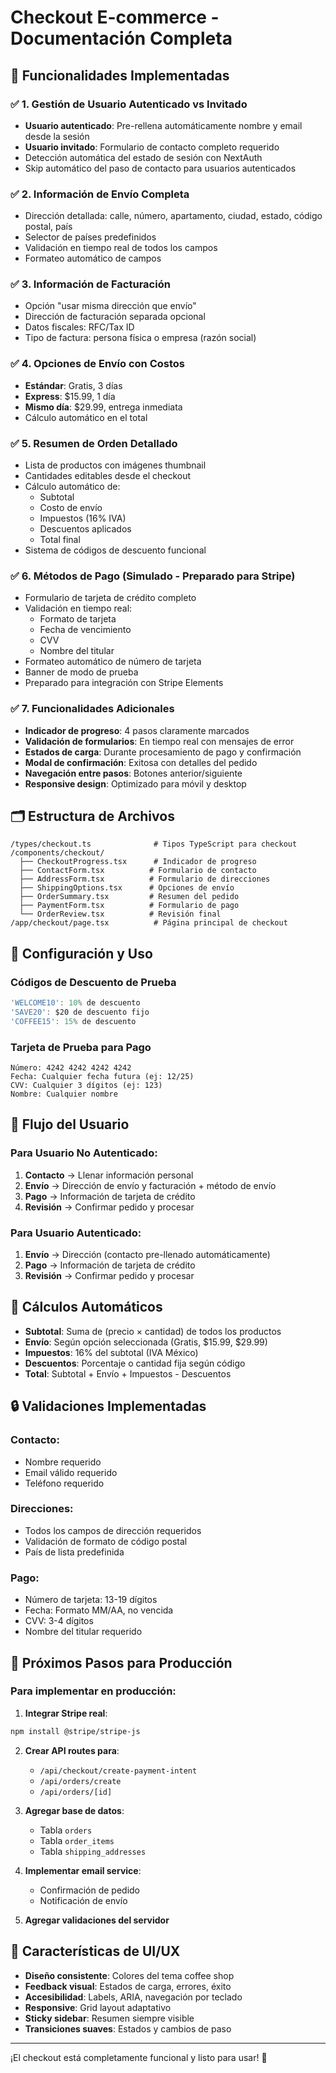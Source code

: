 # Checkout E-commerce - Documentación Completa

## 🚀 Funcionalidades Implementadas

### ✅ 1. Gestión de Usuario Autenticado vs Invitado

- **Usuario autenticado**: Pre-rellena automáticamente nombre y email desde la sesión
- **Usuario invitado**: Formulario de contacto completo requerido
- Detección automática del estado de sesión con NextAuth
- Skip automático del paso de contacto para usuarios autenticados

### ✅ 2. Información de Envío Completa

- Dirección detallada: calle, número, apartamento, ciudad, estado, código postal, país
- Selector de países predefinidos
- Validación en tiempo real de todos los campos
- Formateo automático de campos

### ✅ 3. Información de Facturación

- Opción "usar misma dirección que envío"
- Dirección de facturación separada opcional
- Datos fiscales: RFC/Tax ID
- Tipo de factura: persona física o empresa (razón social)

### ✅ 4. Opciones de Envío con Costos

- **Estándar**: Gratis, 3 días
- **Express**: $15.99, 1 día
- **Mismo día**: $29.99, entrega inmediata
- Cálculo automático en el total

### ✅ 5. Resumen de Orden Detallado

- Lista de productos con imágenes thumbnail
- Cantidades editables desde el checkout
- Cálculo automático de:
  - Subtotal
  - Costo de envío
  - Impuestos (16% IVA)
  - Descuentos aplicados
  - Total final
- Sistema de códigos de descuento funcional

### ✅ 6. Métodos de Pago (Simulado - Preparado para Stripe)

- Formulario de tarjeta de crédito completo
- Validación en tiempo real:
  - Formato de tarjeta
  - Fecha de vencimiento
  - CVV
  - Nombre del titular
- Formateo automático de número de tarjeta
- Banner de modo de prueba
- Preparado para integración con Stripe Elements

### ✅ 7. Funcionalidades Adicionales

- **Indicador de progreso**: 4 pasos claramente marcados
- **Validación de formularios**: En tiempo real con mensajes de error
- **Estados de carga**: Durante procesamiento de pago y confirmación
- **Modal de confirmación**: Exitosa con detalles del pedido
- **Navegación entre pasos**: Botones anterior/siguiente
- **Responsive design**: Optimizado para móvil y desktop

## 🗂️ Estructura de Archivos

```
/types/checkout.ts              # Tipos TypeScript para checkout
/components/checkout/
  ├── CheckoutProgress.tsx      # Indicador de progreso
  ├── ContactForm.tsx          # Formulario de contacto
  ├── AddressForm.tsx          # Formulario de direcciones
  ├── ShippingOptions.tsx      # Opciones de envío
  ├── OrderSummary.tsx         # Resumen del pedido
  ├── PaymentForm.tsx          # Formulario de pago
  └── OrderReview.tsx          # Revisión final
/app/checkout/page.tsx          # Página principal de checkout
```

## 🔧 Configuración y Uso

### Códigos de Descuento de Prueba

```typescript
'WELCOME10': 10% de descuento
'SAVE20': $20 de descuento fijo
'COFFEE15': 15% de descuento
```

### Tarjeta de Prueba para Pago

```
Número: 4242 4242 4242 4242
Fecha: Cualquier fecha futura (ej: 12/25)
CVV: Cualquier 3 dígitos (ej: 123)
Nombre: Cualquier nombre
```

## 🎯 Flujo del Usuario

### Para Usuario No Autenticado:

1. **Contacto** → Llenar información personal
2. **Envío** → Dirección de envío y facturación + método de envío
3. **Pago** → Información de tarjeta de crédito
4. **Revisión** → Confirmar pedido y procesar

### Para Usuario Autenticado:

1. **Envío** → Dirección (contacto pre-llenado automáticamente)
2. **Pago** → Información de tarjeta de crédito
3. **Revisión** → Confirmar pedido y procesar

## 🧮 Cálculos Automáticos

- **Subtotal**: Suma de (precio × cantidad) de todos los productos
- **Envío**: Según opción seleccionada (Gratis, $15.99, $29.99)
- **Impuestos**: 16% del subtotal (IVA México)
- **Descuentos**: Porcentaje o cantidad fija según código
- **Total**: Subtotal + Envío + Impuestos - Descuentos

## 🔒 Validaciones Implementadas

### Contacto:

- Nombre requerido
- Email válido requerido
- Teléfono requerido

### Direcciones:

- Todos los campos de dirección requeridos
- Validación de formato de código postal
- País de lista predefinida

### Pago:

- Número de tarjeta: 13-19 dígitos
- Fecha: Formato MM/AA, no vencida
- CVV: 3-4 dígitos
- Nombre del titular requerido

## 🚀 Próximos Pasos para Producción

### Para implementar en producción:

1. **Integrar Stripe real**:

```bash
npm install @stripe/stripe-js
```

2. **Crear API routes para**:

   - `/api/checkout/create-payment-intent`
   - `/api/orders/create`
   - `/api/orders/[id]`

3. **Agregar base de datos**:

   - Tabla `orders`
   - Tabla `order_items`
   - Tabla `shipping_addresses`

4. **Implementar email service**:

   - Confirmación de pedido
   - Notificación de envío

5. **Agregar validaciones del servidor**

## 🎨 Características de UI/UX

- **Diseño consistente**: Colores del tema coffee shop
- **Feedback visual**: Estados de carga, errores, éxito
- **Accesibilidad**: Labels, ARIA, navegación por teclado
- **Responsive**: Grid layout adaptativo
- **Sticky sidebar**: Resumen siempre visible
- **Transiciones suaves**: Estados y cambios de paso

---

¡El checkout está completamente funcional y listo para usar! 🎉
